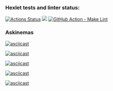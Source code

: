 ### Hexlet tests and linter status:
[![Actions Status](https://github.com/Hanna-hanna/php-project-lvl1/workflows/hexlet-check/badge.svg)](https://github.com/Hanna-hanna/php-project-lvl1/actions)
<a href="https://codeclimate.com/github/codeclimate/codeclimate/maintainability"><img src="https://api.codeclimate.com/v1/badges/a99a88d28ad37a79dbf6/maintainability" /></a>
[![GitHub Action - Make Lint](https://github.com/Hanna-hanna/php-project-lvl1/workflows/start-make-lint/badge.svg)](https://github.com/Hanna-hanna/php-project-lvl1/actions)

### Askinemas
[![asciicast](https://asciinema.org/a/UGknbv33owssMlA7dlYDojYSE.svg)](https://asciinema.org/a/UGknbv33owssMlA7dlYDojYSE)

[![asciicast](https://asciinema.org/a/0yImAj0DUVRnDS39V6Z3JB4B7.svg)](https://asciinema.org/a/0yImAj0DUVRnDS39V6Z3JB4B7)

[![asciicast](https://asciinema.org/a/vawpgnA3uqskLkLMs8s676kC5.svg)](https://asciinema.org/a/vawpgnA3uqskLkLMs8s676kC5)

[![asciicast](https://asciinema.org/a/Rc5tbpHHuAhAqmmgOBN6V5zdj.svg)](https://asciinema.org/a/Rc5tbpHHuAhAqmmgOBN6V5zdj)

[![asciicast](https://asciinema.org/a/PVRHf2hCwcLuzrC1rckKZJpcQ.svg)](https://asciinema.org/a/PVRHf2hCwcLuzrC1rckKZJpcQ)

